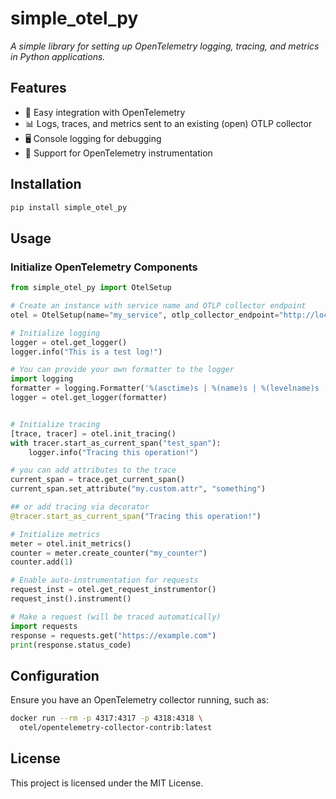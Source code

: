 # simple_otel_py

*A simple library for setting up OpenTelemetry logging, tracing, and metrics in Python applications.*

## Features
- 🔹 Easy integration with OpenTelemetry  
- 📊 Logs, traces, and metrics sent to an existing (open) OTLP collector  
- 🖥️ Console logging for debugging  
- 📡 Support for OpenTelemetry instrumentation  

## Installation
```bash
pip install simple_otel_py
```

## Usage

### Initialize OpenTelemetry Components
```python
from simple_otel_py import OtelSetup

# Create an instance with service name and OTLP collector endpoint
otel = OtelSetup(name="my_service", otlp_collector_endpoint="http://localhost:4317")

# Initialize logging
logger = otel.get_logger()
logger.info("This is a test log!")

# You can provide your own formatter to the logger
import logging
formatter = logging.Formatter('%(asctime)s | %(name)s | %(levelname)s | %(message)s')
logger = otel.get_logger(formatter)


# Initialize tracing
[trace, tracer] = otel.init_tracing()
with tracer.start_as_current_span("test_span"):
    logger.info("Tracing this operation!")

# you can add attributes to the trace
current_span = trace.get_current_span()
current_span.set_attribute("my.custom.attr", "something")

## or add tracing via decorator
@tracer.start_as_current_span("Tracing this operation!")

# Initialize metrics
meter = otel.init_metrics()
counter = meter.create_counter("my_counter")
counter.add(1)

# Enable auto-instrumentation for requests
request_inst = otel.get_request_instrumentor()
request_inst().instrument()

# Make a request (will be traced automatically)
import requests
response = requests.get("https://example.com")
print(response.status_code)

```

## Configuration
Ensure you have an OpenTelemetry collector running, such as:  
```bash
docker run --rm -p 4317:4317 -p 4318:4318 \
  otel/opentelemetry-collector-contrib:latest
```

## License
This project is licensed under the MIT License.


